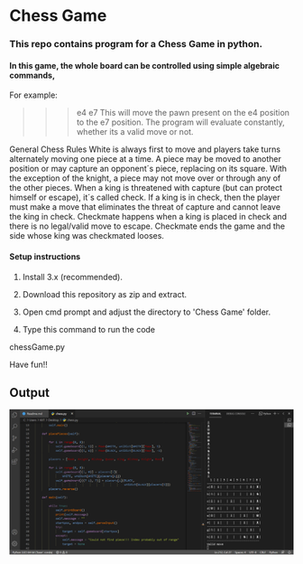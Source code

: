 # Chess Game
### This repo contains program for a Chess Game in python.

#### In this game, the whole board can be controlled using simple algebraic commands, 
For example:
>>>e4 e7
This will move the pawn present on the e4 position to the e7 position. The program will evaluate constantly, whether its a valid move or not.  

General Chess Rules
White is always first to move and players take turns alternately moving one piece at a time. A piece may be moved to another position or may capture an opponent´s piece, replacing on its square. With the exception of the knight, a piece may not move over or through any of the other pieces. When a king is threatened with capture (but can protect himself or escape), it´s called check. If a king is in check, then the player must make a move that eliminates the threat of capture and cannot leave the king in check. Checkmate happens when a king is placed in check and there is no legal/valid move to escape. Checkmate ends the game and the side whose king was checkmated looses.

#### Setup instructions
1. Install 3.x (recommended).

2. Download this repository as zip and extract.

4. Open cmd prompt and adjust the directory to 'Chess Game' folder.

5. Type this command to run the code

chessGame.py

Have fun!!

## Output
<img align="center" alt="output" src="Images/img.jpg"/>

